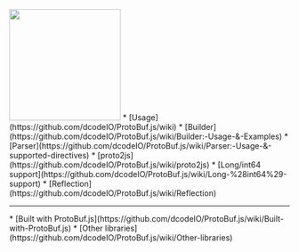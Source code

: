 <img src="https://raw.github.com/dcodeIO/ProtoBuf.js/master/ProtoBuf.png" width="200">
* [Usage](https://github.com/dcodeIO/ProtoBuf.js/wiki)
* [Builder](https://github.com/dcodeIO/ProtoBuf.js/wiki/Builder:-Usage-&-Examples)
* [Parser](https://github.com/dcodeIO/ProtoBuf.js/wiki/Parser:-Usage-&-supported-directives)
* [proto2js](https://github.com/dcodeIO/ProtoBuf.js/wiki/proto2js)
* [Long/int64 support](https://github.com/dcodeIO/ProtoBuf.js/wiki/Long-%28int64%29-support)
* [Reflection](https://github.com/dcodeIO/ProtoBuf.js/wiki/Reflection)
<hr />
* [Built with ProtoBuf.js](https://github.com/dcodeIO/ProtoBuf.js/wiki/Built-with-ProtoBuf.js)
* [Other libraries](https://github.com/dcodeIO/ProtoBuf.js/wiki/Other-libraries)